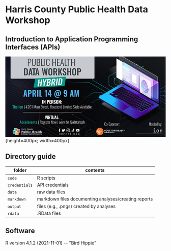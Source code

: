 # Harris County Public Health Data Workshop 
## Introduction to Application Programming Interfaces (APIs)

![](images/public_health_data_workshop.png){height=400px; width=400px}

## Directory guide

folder | contents
---|---------
`code` |  R scripts
`credentials` | API credentials
`data` | raw data files
`markdown` | markdown files documenting analyses/creating reports
`output` |  files (e.g., .pngs) created by analyses
`rdata` | .RData files

## Software

R version 4.1.2 (2021-11-01) -- "Bird Hippie"
